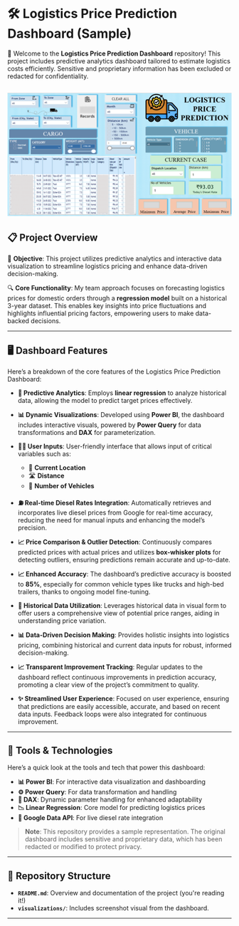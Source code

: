 # 🛠️ Logistics Price Prediction Dashboard (Sample)

🎉 Welcome to the **Logistics Price Prediction Dashboard** repository! This project includes predictive analytics dashboard tailored to estimate logistics costs efficiently. 
Sensitive and proprietary information has been excluded or redacted for confidentiality.

![Visualization](https://github.com/KeshavaYada/Logistics-Price-Prediction-Dashboard/blob/main/Screenshot%20Visualization.png)
---

## 📋 Project Overview

🚚 **Objective**: This project utilizes predictive analytics and interactive data visualization to streamline logistics pricing and enhance data-driven decision-making.

🔍 **Core Functionality**: My team approach focuses on forecasting logistics prices for domestic orders through a **regression model** built on a historical 3-year dataset. This enables key insights into price fluctuations and highlights influential pricing factors, empowering users to make data-backed decisions.

---

## 🖥️ Dashboard Features

Here’s a breakdown of the core features of the Logistics Price Prediction Dashboard:

- **🔮 Predictive Analytics**: Employs **linear regression** to analyze historical data, allowing the model to predict target prices effectively.
  
- **📊 Dynamic Visualizations**: Developed using **Power BI**, the dashboard includes interactive visuals, powered by **Power Query** for data transformations and **DAX** for parameterization.

- **🧑‍💻 User Inputs**: User-friendly interface that allows input of critical variables such as:
  - 📍 **Current Location**
  - 🛣️ **Distance**
  - 🚛 **Number of Vehicles**

- **⛽ Real-time Diesel Rates Integration**: Automatically retrieves and incorporates live diesel prices from Google for real-time accuracy, reducing the need for manual inputs and enhancing the model’s precision.

- **📈 Price Comparison & Outlier Detection**: Continuously compares predicted prices with actual prices and utilizes **box-whisker plots** for detecting outliers, ensuring predictions remain accurate and up-to-date.

- **📈 Enhanced Accuracy**: The dashboard’s predictive accuracy is boosted to **85%**, especially for common vehicle types like trucks and high-bed trailers, thanks to ongoing model fine-tuning.

- **📅 Historical Data Utilization**: Leverages historical data in visual form to offer users a comprehensive view of potential price ranges, aiding in understanding price variation.

- **📊 Data-Driven Decision Making**: Provides holistic insights into logistics pricing, combining historical and current data inputs for robust, informed decision-making.

- **📈 Transparent Improvement Tracking**: Regular updates to the dashboard reflect continuous improvements in prediction accuracy, promoting a clear view of the project’s commitment to quality.

- **✨ Streamlined User Experience**: Focused on user experience, ensuring that predictions are easily accessible, accurate, and based on recent data inputs. Feedback loops were also integrated for continuous improvement.

---

## 🧰 Tools & Technologies

Here’s a quick look at the tools and tech that power this dashboard:

- **📊 Power BI**: For interactive data visualization and dashboarding
- **⚙️ Power Query**: For data transformation and handling
- **🧠 DAX**: Dynamic parameter handling for enhanced adaptability
- **📉 Linear Regression**: Core model for predicting logistics prices
- **🔄 Google Data API**: For live diesel rate integration

> **Note**: This repository provides a sample representation. The original dashboard includes sensitive and proprietary data, which has been redacted or modified to protect privacy.

---

## 📁 Repository Structure

- **`README.md`**: Overview and documentation of the project (you're reading it!)
- **`visualizations/`**: Includes screenshot visual from the dashboard.
  
---


